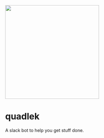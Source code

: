 <img src="http://s.jirw.in/quadlek.png" width="300">

# quadlek
A slack bot to help you get stuff done.
